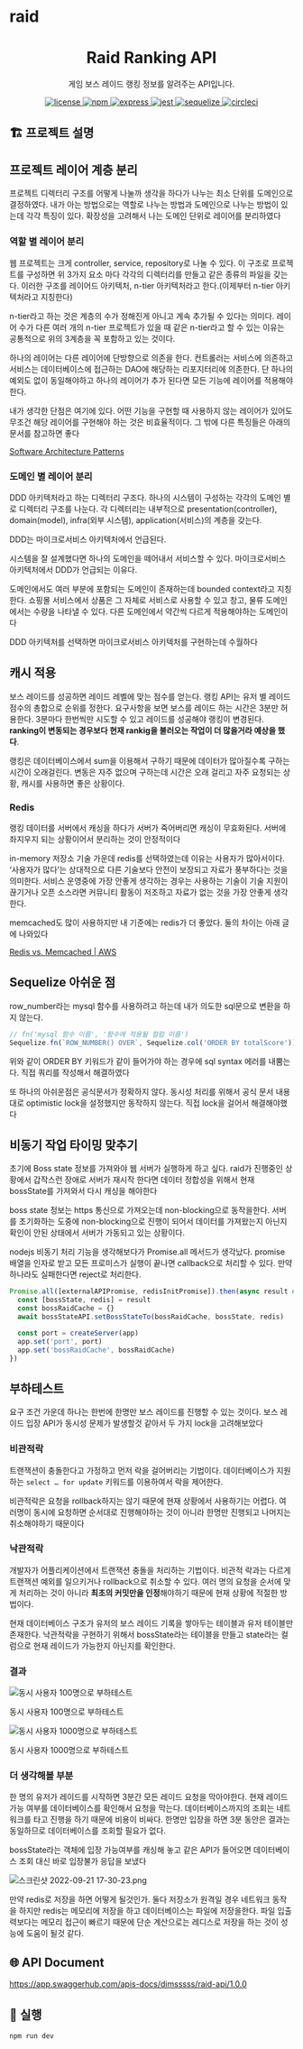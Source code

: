 # raid

<p align="center">
    <h1 align="center">
        Raid Ranking API
    </h1>
    <p align="center">게임 보스 레이드 랭킹 정보를 알려주는 API입니다<a href="https://github.com/dimsssss/raid"></a>.</p>
</p>

<p align="center">
    <a href="">
        <img alt="license" src="https://img.shields.io/github/license/dimsssss/toy-intergration-test">
    </a>
    <a href="">
        <img alt="npm" src="https://img.shields.io/node/v-lts/npm?label=npm&logo=npm">
    </a>
    <a href="https://expressjs.com/">
        <img alt="express" src="https://img.shields.io/node/v-lts/express?label=express&logo=express">
    </a>
    <a href="https://jestjs.io/">
        <img alt="jest" src="https://img.shields.io/node/v-lts/express?label=jest&logo=jest">
    </a>
    <a href="https://sequelize.org/">
        <img alt="sequelize" src="https://img.shields.io/node/v-lts/sequelize?label=sequelize&logo=sequelize">
    </a>
    <a href="https://dl.circleci.com/status-badge/redirect/gh/dimsssss/raid/tree/main">
        <img alt="circleci" src="https://dl.circleci.com/status-badge/img/gh/dimsssss/raid/tree/main.svg?style=svg">
    </a>
</p>

## 🏗 프로젝트 설명

## 프로젝트 레이어 계층 분리

프로젝트 디렉터리 구조를 어떻게 나눌까 생각을 하다가 나누는 최소 단위를 도메인으로 결정하였다. 내가 아는 방법으로는 역할로 나누는 방법과 도메인으로 나누는 방법이 있는데 각각 특징이 있다. 확장성을 고려해서 나는 도메인 단위로 레이어를 분리하였다

### 역할 별 레이어 분리

웹 프로젝트는 크게 controller, service, repository로 나눌 수 있다. 이 구조로 프로젝트를 구성하면 위 3가지 요소 마다 각각의 디렉터리를 만들고 같은 종류의 파일을 갖는다. 이러한 구조를 레이어드 아키텍처, n-tier 아키텍처라고 한다.(이제부터 n-tier 아키텍처라고 지칭한다)

n-tier라고 하는 것은 계층의 수가 정해진게 아니고 계속 추가될 수 있다는 의미다. 레이어 수가 다른 여러 개의 n-tier 프로젝트가 있을 때 같은 n-tier라고 할 수 있는 이유는 공통적으로 위의 3계층을 꼭 포함하고 있는 것이다.

하나의 레이어는 다른 레이어에 단방향으로 의존을 한다. 컨트롤러는 서비스에 의존하고 서비스는 데이터베이스에 접근하는 DAO에 해당하는 리포지터리에 의존한다. 단 하나의 예외도 없이 동일해야하고 하나의 레이어가 추가 된다면 모든 기능에 레이어를 적용해야 한다.

내가 생각한 단점은 여기에 있다. 어떤 기능을 구현할 때 사용하지 않는 레이어가 있어도 무조건 해당 레이어를 구현해야 하는 것은 비효율적이다. 그 밖에 다른 특징들은 아래의 문서를 참고하면 좋다

[Software Architecture Patterns](https://www.oreilly.com/library/view/software-architecture-patterns/9781491971437/ch01.html)

### 도메인 별 레이어 분리

DDD 아키텍처라고 하는 디렉터리 구조다. 하나의 시스템이 구성하는 각각의 도메인 별로 디렉터리 구조를 나눈다. 각 디렉터리는 내부적으로 presentation(controller), domain(model), infra(외부 시스템), application(서비스)의 계층을 갖는다.

DDD는 마이크로서비스 아키텍처에서 언급된다.

시스템을 잘 설계했다면 하나의 도메인을 떼어내서 서비스할 수 있다. 마이크로서비스 아키텍처에서 DDD가 언급되는 이유다.

도메인에서도 여러 부분에 포함되는 도메인이 존재하는데 bounded context라고 지칭한다. 쇼핑몰 서비스에서 상품은 그 자체로 서비스로 사용할 수 있고 창고, 물류 도메인에서는 수량을 나타낼 수 있다. 다른 도메인에서 약간씩 다르게 적용해야하는 도메인이다

DDD 아키텍처를 선택하면 마이크로서비스 아키텍처를 구현하는데 수월하다

## 캐시 적용

보스 레이드를 성공하면 레이드 레벨에 맞는 점수를 얻는다. 랭킹 API는 유저 별 레이드 점수의 총합으로 순위를 정한다. 요구사항을 보면 보스를 레이드 하는 시간은 3분만 허용한다. 3분마다 한번씩만 시도할 수 있고 레이드를 성공해야 랭킹이 변경된다. **ranking이 변동되는 경우보다 현재 rankig을 불러오는 작업이 더 많을거라 예상을 했다**.

랭킹은 데이터베이스에서 sum을 이용해서 구하기 때문에 데이터가 많아질수록 구하는 시간이 오래걸린다. 변동은 자주 없으며 구하는데 시간은 오래 걸리고 자주 요청되는 상황, 캐시를 사용하면 좋은 상황이다.

### Redis

랭킹 데이터를 서버에서 캐싱을 하다가 서버가 죽어버리면 캐싱이 무효화된다. 서버에 좌지우지 되는 상황이어서 분리하는 것이 안정적이다

in-memory 저장소 기술 가운데 redis를 선택하였는데 이유는 사용자가 많아서이다. ‘사용자가 많다’는 상대적으로 다른 기술보다 안전이 보장되고 자료가 풍부하다는 것을 의미한다. 서비스 운영중에 가장 안좋게 생각하는 경우는 사용하는 기술이 기술 지원이 끊기거나 오픈 소스라면 커뮤니티 활동이 저조하고 자료가 없는 것을 가장 안좋게 생각한다.

memcached도 많이 사용하지만 내 기준에는 redis가 더 좋았다. 둘의 차이는 아래 글에 나와있다

[Redis vs. Memcached | AWS](https://aws.amazon.com/ko/elasticache/redis-vs-memcached/)

## Sequelize 아쉬운 점

row_number라는 mysql 함수를 사용하려고 하는데 내가 의도한 sql문으로 변환을 하지 않는다.

```jsx
// fn('mysql 함수 이름', '함수에 적용될 컬럼 이름')
Sequelize.fn(`ROW_NUMBER() OVER`, Sequelize.col('ORDER BY totalScore')),
```

위와 같이 ORDER BY 키워드가 같이 들어가야 하는 경우에 sql syntax 에러를 내뿜는다. 직접 쿼리를 작성해서 해결하였다

또 하나의 아쉬운점은 공식문서가 정확하지 않다. 동시성 처리를 위해서 공식 문서 내용대로 optimistic lock을 설정했지만 동작하지 않는다. 직접 lock을 걸어서 해결해야했다

## 비동기 작업 타이밍 맞추기

초기에 Boss state 정보를 가져와야 웹 서버가 실행하게 하고 싶다. raid가 진행중인 상황에서 갑작스런 장애로 서버가 재시작 한다면 데이터 정합성을 위해서 현재 bossState를 가져와서 다시 캐싱을 해야한다

boss state 정보는 https 통신으로 가져오는데 non-blocking으로 동작을한다. 서버를 초기화하는 도중에 non-blocking으로 진행이 되어서 데이터를 가져왔는지 아닌지 확인이 안된 상태에서 서버가 가동되고 있는 상황이다.

nodejs 비동기 처리 기능을 생각해보다가 Promise.all 메서드가 생각났다. promise 배열을 인자로 받고 모든 프로미스가 실행이 끝나면 callback으로 처리할 수 있다. 만약 하나라도 실패한다면 reject로 처리한다.

```jsx
Promise.all([externalAPIPromise, redisInitPromise]).then(async result => {
  const [bossState, redis] = result
  const bossRaidCache = {}
  await bossStateAPI.setBossStateTo(bossRaidCache, bossState, redis)

  const port = createServer(app)
  app.set('port', port)
  app.set('bossRaidCache', bossRaidCache)
})
```

## 부하테스트

요구 조건 가운데 하나는 한번에 한명만 보스 레이드를 진행할 수 있는 것이다. 보스 레이드 입장 API가 동시성 문제가 발생할것 같아서 두 가지 lock을 고려해보았다

### 비관적락

트랜잭션이 충돌한다고 가정하고 먼저 락을 걸어버리는 기법이다. 데이터베이스가 지원하는 `select … for update` 키워드를 이용하여서 락을 제어한다.

비관적락은 요청을 rollback하지는 않기 때문에 현재 상황에서 사용하기는 어렵다. 여러명이 동시에 요청하면 순서대로 진행해야하는 것이 아니라 한명만 진행되고 나머지는 취소해야하기 때문이다

### 낙관적락

개발자가 어플리케이션에서 트랜잭션 충돌을 처리하는 기법이다. 비관적 락과는 다르게 트랜잭션 예외를 일으키거나 rollback으로 취소할 수 있다. 여러 명의 요청을 순서에 맞게 처리하는 것이 아니라 **최초의 커밋만을 인정**해야하기 때문에 현재 상황에 적절한 방법이다.

현재 데이터베이스 구조가 유저의 보스 레이드 기록을 쌓아두는 테이블과 유저 테이블만 존재한다. 낙관적락을 구현하기 위해서 bossState라는 테이블을 만들고 state라는 컬럼으로 현재 레이드가 가능한지 아닌지를 확인한다.

### 결과

![동시 사용자 100명으로 부하테스트](./image/2022-09-21-10-56-53.png)

동시 사용자 100명으로 부하테스트

![동시 사용자 1000명으로 부하테스트](./image/2022-09-21-17-26-43.png)

동시 사용자 1000명으로 부하테스트

### 더 생각해볼 부분

한 명의 유저가 레이드를 시작하면 3분간 모든 레이드 요청을 막아야한다. 현재 레이드 가능 여부를 데이터베이스를 확인해서 요청을 막는다. 데이터베이스까지의 조회는 네트워크를 타고 진행을 하기 때문에 비용이 비싸다. 한명만 입장을 하면 3분 동안은 결과는 동일하므로 데이터베이스를 조회할 필요가 없다.

bossState라는 객체에 입장 가능여부를 캐싱해 놓고 같은 API가 들어오면 데이터베이스 조회 대신 바로 입장불가 응답을 보냈다

![스크린샷 2022-09-21 17-30-23.png](./image/2022-09-21-17-30-23.png)

만약 redis로 저장을 하면 어떻게 될것인가. 둘다 저장소가 원격일 경우 네트워크 동작을 하지만 redis는 메모리에 저장을 하고 데이터베이스는 파일에 저장을한다. 파일 입출력보다는 메모리 접근이 빠르기 때문에 단순 계산으로는 레디스로 저장을 하는 것이 성능에 도움이 될것 같다.

## 🌐 API Document

https://app.swaggerhub.com/apis-docs/dimsssss/raid-api/1.0.0

## 🧾 실행

```shell
npm run dev
```

